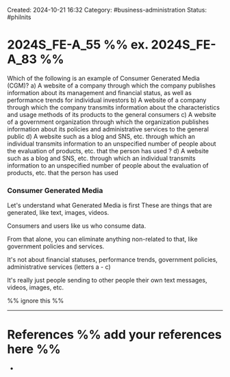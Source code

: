 Created: 2024-10-21 16:32
Category: #business-administration
Status: #philnits



# 2024S_FE-A_55 %% ex. 2024S_FE-A_83 %%

Which of the following is an example of Consumer Generated Media (CGM)?
a) A website of a company through which the company publishes information about its
management and financial status, as well as performance trends for individual investors
b) A website of a company through which the company transmits information about the
characteristics and usage methods of its products to the general consumers
c) A website of a government organization through which the organization publishes
information about its policies and administrative services to the general public
d) A website such as a blog and SNS, etc. through which an individual transmits
information to an unspecified number of people about the evaluation of products, etc.
that the person has used
?
d) A website such as a blog and SNS, etc. through which an individual transmits
information to an unspecified number of people about the evaluation of products, etc.
that the person has used

### Consumer Generated Media
Let's understand what Generated Media is first
These are things that are generated, like text, images, videos.

Consumers and users like us who consume data.

From that alone, you can eliminate anything non-related to that, like government policies and services.

It's not about financial statuses, performance trends, government policies, administrative services (letters a - c)

It's really just people sending to other people their own text messages, videos, images, etc.



%% ignore this %%
<!--SR:!2025-04-15,4,270-->
---









# References %% add your references here %%
- 
